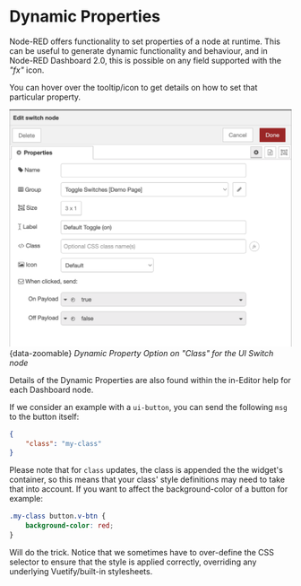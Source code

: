 # Dynamic Properties

Node-RED offers functionality to set properties of a node at runtime. This can be useful to generate dynamic functionality and behaviour, and in Node-RED Dashboard 2.0, this is possible on any field supported with the _"fx"_ icon.

You can hover over the tooltip/icon to get details on how to set that particular property.

![Dynamic Property Option on "Class" for a UI Switch](../assets/images/dynamic-props.png){data-zoomable}
*Dynamic Property Option on "Class" for the UI Switch node*

Details of the Dynamic Properties are also found within the in-Editor help for each Dashboard node.

If we consider an example with a `ui-button`, you can send the following `msg` to the button itself:

```json
{
    "class": "my-class"
}
```

Please note that for `class` updates, the class is appended the the widget's container, so this means that your class' style definitions may need to take that into account. If you want to affect the background-color of a button for example:

```css
.my-class button.v-btn {
    background-color: red;
}
```

Will do the trick. Notice that we sometimes have to over-define the CSS selector to ensure that the style is applied correctly, overriding any underlying Vuetify/built-in stylesheets.